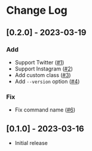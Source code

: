 # Change Log

## [0.2.0] - 2023-03-19
### Add
- Support Twitter ([#1](https://github.com/kumavale/mdbook-embed/issues/1))
- Support Instagram ([#2](https://github.com/kumavale/mdbook-embed/issues/2))
- Add custom class ([#3](https://github.com/kumavale/mdbook-embed/issues/3))
- Add `--version` option ([#4](https://github.com/kumavale/mdbook-embed/issues/4))
### Fix
- Fix command name ([#6](https://github.com/kumavale/mdbook-embed/issues/6))

## [0.1.0] - 2023-03-16

- Initial release

